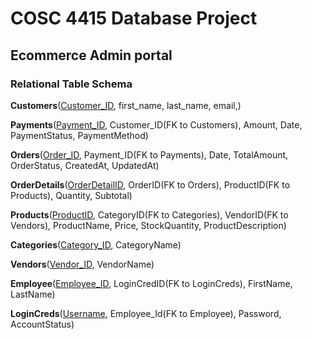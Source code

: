 # COSC 4415 Database Project
## Ecommerce Admin portal

### Relational Table Schema

**Customers**(<u>Customer_ID</u>, first_name, last_name, email,)

**Payments**(<u>Payment_ID</u>, Customer_ID(FK to Customers), Amount, Date, PaymentStatus, PaymentMethod)

**Orders**(<u>Order_ID</u>, Payment_ID(FK to Payments), Date, TotalAmount, OrderStatus, CreatedAt, UpdatedAt)

**OrderDetails**(<u>OrderDetailID</u>, OrderID(FK to Orders), ProductID(FK to Products), Quantity, Subtotal)

**Products**(<u>ProductID</u>, CategoryID(FK to Categories), VendorID(FK to Vendors), ProductName, Price, StockQuantity, ProductDescription)

**Categories**(<u>Category_ID</u>, CategoryName)

**Vendors**(<u>Vendor_ID</u>, VendorName)

**Employee**(<u>Employee_ID</u>, LoginCredID(FK to LoginCreds), FirstName, LastName)

**LoginCreds**(<u>Username</u>, Employee_Id(FK to Employee), Password, AccountStatus)

